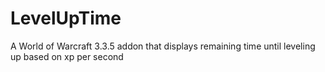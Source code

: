 # LevelUpTime
A World of Warcraft 3.3.5 addon that displays remaining time until leveling up based on xp per second
